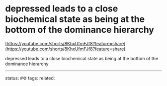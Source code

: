 # depressed leads to a close biochemical state as being at the bottom of the dominance hierarchy

[https://youtube.com/shorts/8KhxUfmFJf8?feature=share](https://youtube.com/shorts/8KhxUfmFJf8?feature=share)

depressed leads to a close biochemical state as being at the bottom of the dominance hierarchy

---
status: #⚙️ 
tags: 
related: 
